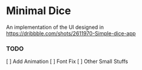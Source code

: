 # Minimal Dice

An implementation of the UI designed in https://dribbble.com/shots/2611970-Simple-dice-app

### TODO

[ ] Add Animation
[ ] Font Fix
[ ] Other Small Stuffs